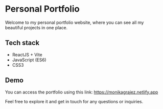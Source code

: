 # Personal Portfolio

Welcome to my personal portfolio website, where you can see all my beautiful projects in one place.

## Tech stack

- ReactJS + Vite
- JavaScript (ES6)
- CSS3

## Demo

You can access the portfolio using this link: https://monikagrajez.netlify.app

Feel free to explore it and get in touch for any questions or inquiries.
